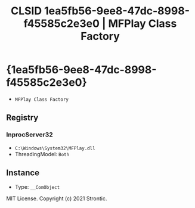 ﻿---
title: "CLSID 1ea5fb56-9ee8-47dc-8998-f45585c2e3e0 | MFPlay Class Factory"
excerpt: What is COM-Object CLSID 1ea5fb56-9ee8-47dc-8998-f45585c2e3e0?
---

# {1ea5fb56-9ee8-47dc-8998-f45585c2e3e0}

* `MFPlay Class Factory`

## Registry


### InprocServer32

* `C:\Windows\System32\MFPlay.dll`
* ThreadingModel: `Both`

## Instance

* Type: `__ComObject`

MIT License. Copyright (c) 2021 Strontic.


